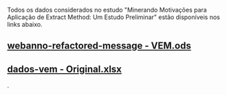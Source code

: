 Todos os dados considerados no estudo "Minerando Motivações para Aplicação de Extract Method: Um Estudo Preliminar" estão disponíveis nos links abaixo.

[webanno-refactored-message - VEM.ods](https://github.com/jshenrique/vem2021/files/7003970/webanno-refactored-message.-.VEM.ods)
--
[dados-vem - Original.xlsx](https://github.com/jshenrique/vem2021/files/7006292/dados-vem.-.Original.xlsx)
--
.
